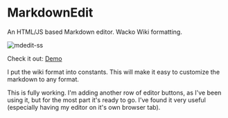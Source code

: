 # MarkdownEdit
An HTML/JS based Markdown editor.  Wacko Wiki formatting.

![mdedit-ss](https://github.com/jaycrav3ns/MarkdownEdit/assets/21302027/da32d0b7-c032-4c7b-b774-4903b14072d2)


Check it out: [Demo](https://modulate.66ghz.com/mdedit/)

I put the wiki format into constants. This will make it easy to customize the markdown to any format.

This is fully working.  I'm adding another row of editor buttons, as I've been using it, but for the most part it's ready to go. I've found it very useful (especially having my editor on it's own browser tab).
